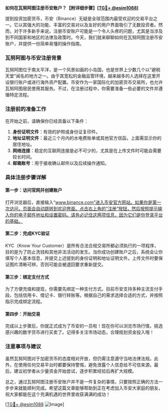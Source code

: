 **如何在瓦努阿图注册币安账户？【附详细步骤】[[TG💪+ @esim1088](https://t.me/s/esim1088)]**

提到投资加密货币，币安（Binance）无疑是全球范围内最受欢迎的交易平台之一。它以其强大的功能、丰富的交易对以及友好的用户界面吸引了无数投资者。然而，对于许多新手来说，注册币安账户可能是一个令人头疼的问题，尤其是当涉及到不同国家和地区的法律及政策时。今天，我们就来聊聊如何在瓦努阿图注册币安账户，并提供一份简单易懂的操作指南。

### 瓦努阿图与币安注册背景

瓦努阿图位于南太平洋，是一个风景如画的小岛国，也是世界上少数几个以“避税天堂”闻名的地方之一。由于其宽松的金融监管环境，越来越多的人选择在这里开设银行账户或进行海外资产配置。币安作为一家国际化的加密货币交易所，也允许瓦努阿图居民使用其服务。不过，在注册过程中，你需要准备一些必要的文件并遵循特定流程。

### 注册前的准备工作

在开始之前，请确保你已经具备以下条件：

1. **身份证明文件**：有效的护照或身份证复印件。
2. **地址证明文件**：最近三个月内的水电费账单或其他官方信函，上面需显示你的居住地址。
3. **网络连接**：稳定的互联网连接是必不可少的，尤其是在上传文件时可能会需要较长时间。
4. **邮箱账号**：用于接收确认邮件以及后续操作通知。

### 具体注册步骤详解

#### 第一步：访问官网并创建账户

打开浏览器后，直接输入“www.binance.com”进入币安官方网站。如果你是第一次访问，页面会自动跳转到欢迎界面。点击右上角的“注册”按钮，然后按照提示输入你的电子邮件地址和设置密码。请务必记住这两项信息，因为它们是你登录平台的基础。

#### 第二步：完成KYC验证

KYC（Know Your Customer）是所有合法合规交易所都必须执行的一项程序，目的是为了防止洗钱和其他非法活动的发生。当你成功创建账户之后，系统会让你填写个人基本信息，并提交上述提到的身份证明和地址证明文件。上传文件时要保证图片清晰可辨，否则可能会被退回要求重新提交。

#### 第三步：绑定支付方式

为了方便充值和提现，你需要先绑定一种支付方式。目前币安支持多种主流支付手段，包括信用卡、借记卡、银行转账等。根据自己的需求选择合适的方式，并按照指示完成绑定流程。

#### 第四步：开始交易

完成以上步骤后，你就正式成为了币安的一员啦！现在你可以浏览市场行情，挑选感兴趣的数字货币进行买卖了。记得多关注市场动态，合理规划资金投入哦！

### 注意事项与建议

虽然瓦努阿图对于加密货币的态度相对开放，但仍需注意遵守当地法律法规。此外，在使用任何交易平台时都要保持警惕，避免泄露个人信息给不可信来源。最后，建议初学者从少量资金开始尝试，逐步积累经验后再扩大规模。

总之，通过瓦努阿图注册币安账户并不是一件复杂的事情，只要按照正确的方法一步步来就能顺利完成。希望这篇文章能够帮助到正在考虑加入币安大家庭的朋友，祝大家都能在这个充满机遇的世界里收获满满的成功！

[[TG💪+ @esim1088](https://t.me/s/esim1088) ![Image](https://i.postimg.cc/4NQfJmqS/Snipaste-2025-05-13-00-14-12.png)]